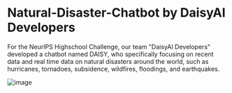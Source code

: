 # Natural-Disaster-Chatbot by DaisyAI Developers
For the NeurIPS Highschool Challenge, our team "DaisyAI Developers" developed a chatbot named DAISY, who specifically focusing on recent data and real time data on natural disasters around the world, such as hurricanes, tornadoes, subsidence, wildfires, floodings, and earthquakes. 

![image](https://github.com/Alice-zou/DaisyAI-Developers/assets/136283245/59762035-25fb-40f3-be5a-2e57f0abd2dc)
